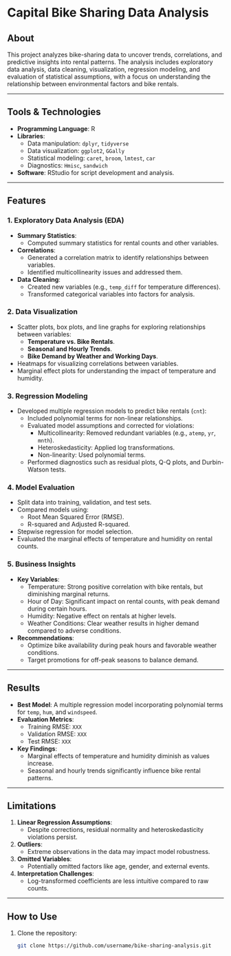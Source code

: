 # Capital Bike Sharing Data Analysis

## About
This project analyzes bike-sharing data to uncover trends, correlations, and predictive insights into rental patterns. The analysis includes exploratory data analysis, data cleaning, visualization, regression modeling, and evaluation of statistical assumptions, with a focus on understanding the relationship between environmental factors and bike rentals.

---

## Tools & Technologies
- **Programming Language**: R
- **Libraries**:
  - Data manipulation: `dplyr`, `tidyverse`
  - Data visualization: `ggplot2`, `GGally`
  - Statistical modeling: `caret`, `broom`, `lmtest`, `car`
  - Diagnostics: `Hmisc`, `sandwich`
- **Software**: RStudio for script development and analysis.

---

## Features
### **1. Exploratory Data Analysis (EDA)**
- **Summary Statistics**:
  - Computed summary statistics for rental counts and other variables.
- **Correlations**:
  - Generated a correlation matrix to identify relationships between variables.
  - Identified multicollinearity issues and addressed them.
- **Data Cleaning**:
  - Created new variables (e.g., `temp_diff` for temperature differences).
  - Transformed categorical variables into factors for analysis.

### **2. Data Visualization**
- Scatter plots, box plots, and line graphs for exploring relationships between variables:
  - **Temperature vs. Bike Rentals**.
  - **Seasonal and Hourly Trends**.
  - **Bike Demand by Weather and Working Days**.
- Heatmaps for visualizing correlations between variables.
- Marginal effect plots for understanding the impact of temperature and humidity.

### **3. Regression Modeling**
- Developed multiple regression models to predict bike rentals (`cnt`):
  - Included polynomial terms for non-linear relationships.
  - Evaluated model assumptions and corrected for violations:
    - Multicollinearity: Removed redundant variables (e.g., `atemp`, `yr`, `mnth`).
    - Heteroskedasticity: Applied log transformations.
    - Non-linearity: Used polynomial terms.
  - Performed diagnostics such as residual plots, Q-Q plots, and Durbin-Watson tests.

### **4. Model Evaluation**
- Split data into training, validation, and test sets.
- Compared models using:
  - Root Mean Squared Error (RMSE).
  - R-squared and Adjusted R-squared.
- Stepwise regression for model selection.
- Evaluated the marginal effects of temperature and humidity on rental counts.

### **5. Business Insights**
- **Key Variables**:
  - Temperature: Strong positive correlation with bike rentals, but diminishing marginal returns.
  - Hour of Day: Significant impact on rental counts, with peak demand during certain hours.
  - Humidity: Negative effect on rentals at higher levels.
  - Weather Conditions: Clear weather results in higher demand compared to adverse conditions.
- **Recommendations**:
  - Optimize bike availability during peak hours and favorable weather conditions.
  - Target promotions for off-peak seasons to balance demand.

---

## Results
- **Best Model**: A multiple regression model incorporating polynomial terms for `temp`, `hum`, and `windspeed`.
- **Evaluation Metrics**:
  - Training RMSE: `XXX`
  - Validation RMSE: `XXX`
  - Test RMSE: `XXX`
- **Key Findings**:
  - Marginal effects of temperature and humidity diminish as values increase.
  - Seasonal and hourly trends significantly influence bike rental patterns.

---

## Limitations
1. **Linear Regression Assumptions**:
   - Despite corrections, residual normality and heteroskedasticity violations persist.
2. **Outliers**:
   - Extreme observations in the data may impact model robustness.
3. **Omitted Variables**:
   - Potentially omitted factors like age, gender, and external events.
4. **Interpretation Challenges**:
   - Log-transformed coefficients are less intuitive compared to raw counts.

---

## How to Use
1. Clone the repository:
   ```bash
   git clone https://github.com/username/bike-sharing-analysis.git
